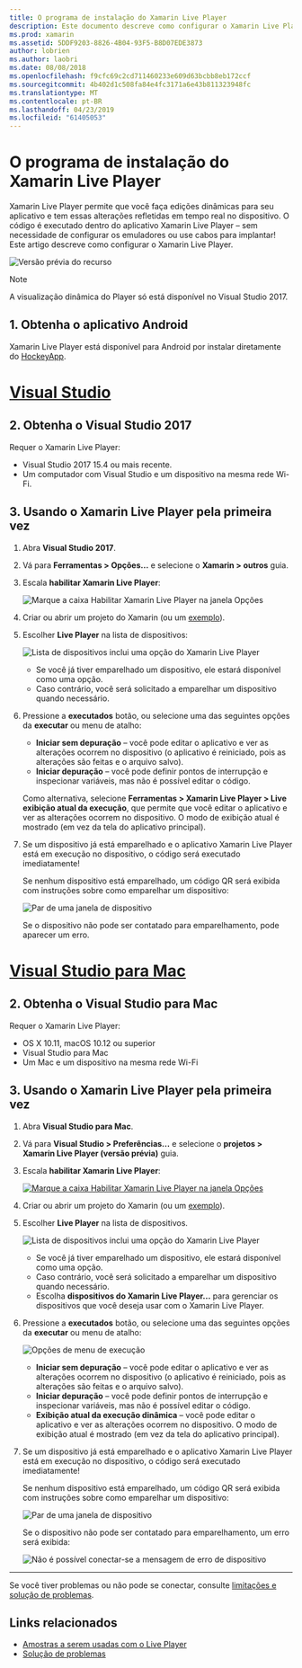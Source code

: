 ```yaml
---
title: O programa de instalação do Xamarin Live Player
description: Este documento descreve como configurar o Xamarin Live Player e usá-lo para fazer edições ao vivo em um aplicativo em execução.
ms.prod: xamarin
ms.assetid: 5DDF9203-8826-4B04-93F5-B8D07EDE3873
author: lobrien
ms.author: laobri
ms.date: 08/08/2018
ms.openlocfilehash: f9cfc69c2cd711460233e609d63bcbb8eb172ccf
ms.sourcegitcommit: 4b402d1c508fa84e4fc3171a6e43b811323948fc
ms.translationtype: MT
ms.contentlocale: pt-BR
ms.lasthandoff: 04/23/2019
ms.locfileid: "61405053"
---
```

# <a name="xamarin-live-player-setup"></a>O programa de instalação do Xamarin Live Player

Xamarin Live Player permite que você faça edições dinâmicas para seu aplicativo e tem essas alterações refletidas em tempo real no dispositivo. O código é executado dentro do aplicativo Xamarin Live Player – sem necessidade de configurar os emuladores ou use cabos para implantar! Este artigo descreve como configurar o Xamarin Live Player.

![Versão prévia do recurso](~/media/shared/preview.png)

> [!NOTE]
> A visualização dinâmica do Player só está disponível no Visual Studio 2017.

## <a name="1-get-the-android-app"></a>1. Obtenha o aplicativo Android

Xamarin Live Player está disponível para Android por instalar diretamente do [HockeyApp](https://aka.ms/xlp-hockeyapp).

# <a name="visual-studiotabwindows"></a>[Visual Studio](#tab/windows)

## <a name="2-get-visual-studio-2017"></a>2. Obtenha o Visual Studio 2017

Requer o Xamarin Live Player:

- Visual Studio 2017 15.4 ou mais recente.
- Um computador com Visual Studio e um dispositivo na mesma rede Wi-Fi.

## <a name="3-using-xamarin-live-player-for-the-first-time"></a>3. Usando o Xamarin Live Player pela primeira vez

1. Abra **Visual Studio 2017**.
2. Vá para **Ferramentas > Opções...**  e selecione o **Xamarin > outros** guia.
3. Escala **habilitar Xamarin Live Player**:

    ![Marque a caixa Habilitar Xamarin Live Player na janela Opções](install-images/vs2017-options.png)

4. Criar ou abrir um projeto do Xamarin (ou um [exemplo](~/tools/live-player/samples.md)).
5. Escolher **Live Player** na lista de dispositivos:

    ![Lista de dispositivos inclui uma opção do Xamarin Live Player](install-images/devices-empty-windows.png)

    - Se você já tiver emparelhado um dispositivo, ele estará disponível como uma opção.
    - Caso contrário, você será solicitado a emparelhar um dispositivo quando necessário.

6. Pressione a **executados** botão, ou selecione uma das seguintes opções da **executar** ou menu de atalho:

    - **Iniciar sem depuração** – você pode editar o aplicativo e ver as alterações ocorrem no dispositivo (o aplicativo é reiniciado, pois as alterações são feitas e o arquivo salvo).
    - **Iniciar depuração** – você pode definir pontos de interrupção e inspecionar variáveis, mas não é possível editar o código.

    Como alternativa, selecione **Ferramentas > Xamarin Live Player > Live exibição atual da execução**, que permite que você editar o aplicativo e ver as alterações ocorrem no dispositivo. O modo de exibição atual é mostrado (em vez da tela do aplicativo principal).

7. Se um dispositivo já está emparelhado e o aplicativo Xamarin Live Player está em execução no dispositivo, o código será executado imediatamente!

    Se nenhum dispositivo está emparelhado, um código QR será exibida com instruções sobre como emparelhar um dispositivo:

    ![Par de uma janela de dispositivo](install-images/manage-empty-windows.png)

    Se o dispositivo não pode ser contatado para emparelhamento, pode aparecer um erro.

# <a name="visual-studio-for-mactabmacos"></a>[Visual Studio para Mac](#tab/macos)

## <a name="2-get-visual-studio-for-mac"></a>2. Obtenha o Visual Studio para Mac

Requer o Xamarin Live Player:

- OS X 10.11, macOS 10.12 ou superior
- Visual Studio para Mac
- Um Mac e um dispositivo na mesma rede Wi-Fi

## <a name="3-using-xamarin-live-player-for-the-first-time"></a>3. Usando o Xamarin Live Player pela primeira vez

1. Abra **Visual Studio para Mac**.
2. Vá para **Visual Studio > Preferências...**  e selecione o **projetos > Xamarin Live Player (versão prévia)** guia.
3. Escala **habilitar Xamarin Live Player**:

    [![Marque a caixa Habilitar Xamarin Live Player na janela Opções](install-images/vsmac-options-sml.png)](install-images/vsmac-options.png#lightbox)

4. Criar ou abrir um projeto do Xamarin (ou um [exemplo](~/tools/live-player/samples.md)).
5. Escolher **Live Player** na lista de dispositivos.

    ![Lista de dispositivos inclui uma opção do Xamarin Live Player](install-images/devices.png)

    - Se você já tiver emparelhado um dispositivo, ele estará disponível como uma opção.
    - Caso contrário, você será solicitado a emparelhar um dispositivo quando necessário.
    - Escolha **dispositivos do Xamarin Live Player...**  para gerenciar os dispositivos que você deseja usar com o Xamarin Live Player.

6. Pressione a **executados** botão, ou selecione uma das seguintes opções da **executar** ou menu de atalho:

    ![Opções de menu de execução](install-images/run-menu.png)

    - **Iniciar sem depuração** – você pode editar o aplicativo e ver as alterações ocorrem no dispositivo (o aplicativo é reiniciado, pois as alterações são feitas e o arquivo salvo).
    - **Iniciar depuração** – você pode definir pontos de interrupção e inspecionar variáveis, mas não é possível editar o código.
    - **Exibição atual da execução dinâmica** – você pode editar o aplicativo e ver as alterações ocorrem no dispositivo. O modo de exibição atual é mostrado (em vez da tela do aplicativo principal).

7. Se um dispositivo já está emparelhado e o aplicativo Xamarin Live Player está em execução no dispositivo, o código será executado imediatamente!

    Se nenhum dispositivo está emparelhado, um código QR será exibida com instruções sobre como emparelhar um dispositivo:

    ![Par de uma janela de dispositivo](install-images/manage-empty.png)

    Se o dispositivo não pode ser contatado para emparelhamento, um erro será exibida:

    ![Não é possível conectar-se a mensagem de erro de dispositivo](install-images/error-cannot-connect.png)

-----

Se você tiver problemas ou não pode se conectar, consulte [limitações e solução de problemas](~/tools/live-player/troubleshooting.md).

## <a name="related-links"></a>Links relacionados

- [Amostras a serem usadas com o Live Player](https://developer.xamarin.com/samples/xamarin-live-player/all/)
- [Solução de problemas](~/tools/live-player/troubleshooting.md)
